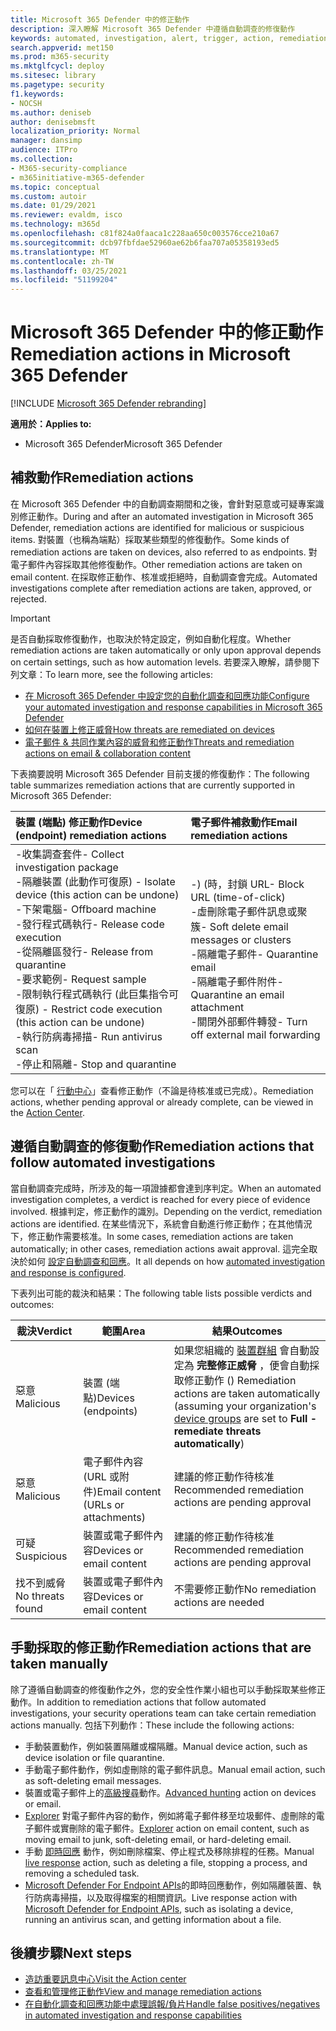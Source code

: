 ```yaml
---
title: Microsoft 365 Defender 中的修正動作
description: 深入瞭解 Microsoft 365 Defender 中遵循自動調查的修復動作
keywords: automated, investigation, alert, trigger, action, remediation, 自動化, 調查, 警示, 觸發, 動作, 補救
search.appverid: met150
ms.prod: m365-security
ms.mktglfcycl: deploy
ms.sitesec: library
ms.pagetype: security
f1.keywords:
- NOCSH
ms.author: deniseb
author: denisebmsft
localization_priority: Normal
manager: dansimp
audience: ITPro
ms.collection:
- M365-security-compliance
- m365initiative-m365-defender
ms.topic: conceptual
ms.custom: autoir
ms.date: 01/29/2021
ms.reviewer: evaldm, isco
ms.technology: m365d
ms.openlocfilehash: c81f824a0faaca1c228aa650c003576cce210a67
ms.sourcegitcommit: dcb97fbfdae52960ae62b6faa707a05358193ed5
ms.translationtype: MT
ms.contentlocale: zh-TW
ms.lasthandoff: 03/25/2021
ms.locfileid: "51199204"
---
```

# <a name="remediation-actions-in-microsoft-365-defender"></a><span data-ttu-id="3920c-104">Microsoft 365 Defender 中的修正動作</span><span class="sxs-lookup"><span data-stu-id="3920c-104">Remediation actions in Microsoft 365 Defender</span></span>

[!INCLUDE [Microsoft 365 Defender rebranding](../includes/microsoft-defender.md)]


<span data-ttu-id="3920c-105">**適用於：**</span><span class="sxs-lookup"><span data-stu-id="3920c-105">**Applies to:**</span></span>
- <span data-ttu-id="3920c-106">Microsoft 365 Defender</span><span class="sxs-lookup"><span data-stu-id="3920c-106">Microsoft 365 Defender</span></span>

## <a name="remediation-actions"></a><span data-ttu-id="3920c-107">補救動作</span><span class="sxs-lookup"><span data-stu-id="3920c-107">Remediation actions</span></span>

<span data-ttu-id="3920c-108">在 Microsoft 365 Defender 中的自動調查期間和之後，會針對惡意或可疑專案識別修正動作。</span><span class="sxs-lookup"><span data-stu-id="3920c-108">During and after an automated investigation in Microsoft 365 Defender, remediation actions are identified for malicious or suspicious items.</span></span> <span data-ttu-id="3920c-109">對裝置（也稱為端點）採取某些類型的修復動作。</span><span class="sxs-lookup"><span data-stu-id="3920c-109">Some kinds of remediation actions are taken on devices, also referred to as endpoints.</span></span> <span data-ttu-id="3920c-110">對電子郵件內容採取其他修復動作。</span><span class="sxs-lookup"><span data-stu-id="3920c-110">Other remediation actions are taken on email content.</span></span> <span data-ttu-id="3920c-111">在採取修正動作、核准或拒絕時，自動調查會完成。</span><span class="sxs-lookup"><span data-stu-id="3920c-111">Automated investigations complete after remediation actions are taken, approved, or rejected.</span></span>

> [!IMPORTANT]
> <span data-ttu-id="3920c-112">是否自動採取修復動作，也取決於特定設定，例如自動化程度。</span><span class="sxs-lookup"><span data-stu-id="3920c-112">Whether remediation actions are taken automatically or only upon approval depends on certain settings, such as how automation levels.</span></span> <span data-ttu-id="3920c-113">若要深入瞭解，請參閱下列文章：</span><span class="sxs-lookup"><span data-stu-id="3920c-113">To learn more, see the following articles:</span></span>
> - [<span data-ttu-id="3920c-114">在 Microsoft 365 Defender 中設定您的自動化調查和回應功能</span><span class="sxs-lookup"><span data-stu-id="3920c-114">Configure your automated investigation and response capabilities in Microsoft 365 Defender</span></span>](m365d-configure-auto-investigation-response.md)
> - [<span data-ttu-id="3920c-115">如何在裝置上修正威脅</span><span class="sxs-lookup"><span data-stu-id="3920c-115">How threats are remediated on devices</span></span>](../defender-endpoint/automated-investigations.md)
> - [<span data-ttu-id="3920c-116">電子郵件 & 共同作業內容的威脅和修正動作</span><span class="sxs-lookup"><span data-stu-id="3920c-116">Threats and remediation actions on email & collaboration content</span></span>](../office-365-security/air-remediation-actions.md#threats-and-remediation-actions)

<span data-ttu-id="3920c-117">下表摘要說明 Microsoft 365 Defender 目前支援的修復動作：</span><span class="sxs-lookup"><span data-stu-id="3920c-117">The following table summarizes remediation actions that are currently supported in Microsoft 365 Defender:</span></span> 

|<span data-ttu-id="3920c-118">裝置 (端點) 修正動作</span><span class="sxs-lookup"><span data-stu-id="3920c-118">Device (endpoint) remediation actions</span></span>  |<span data-ttu-id="3920c-119">電子郵件補救動作</span><span class="sxs-lookup"><span data-stu-id="3920c-119">Email remediation actions</span></span>  |
|:---------|:---------|
|<span data-ttu-id="3920c-120">-收集調查套件</span><span class="sxs-lookup"><span data-stu-id="3920c-120">- Collect investigation package</span></span> <br/><span data-ttu-id="3920c-121">-隔離裝置 (此動作可復原) </span><span class="sxs-lookup"><span data-stu-id="3920c-121">- Isolate device (this action can be undone)</span></span><br/><span data-ttu-id="3920c-122">-下架電腦</span><span class="sxs-lookup"><span data-stu-id="3920c-122">- Offboard machine</span></span> <br/><span data-ttu-id="3920c-123">-發行程式碼執行</span><span class="sxs-lookup"><span data-stu-id="3920c-123">- Release code execution</span></span> <br/><span data-ttu-id="3920c-124">-從隔離區發行</span><span class="sxs-lookup"><span data-stu-id="3920c-124">- Release from quarantine</span></span> <br/><span data-ttu-id="3920c-125">-要求範例</span><span class="sxs-lookup"><span data-stu-id="3920c-125">- Request sample</span></span> <br/><span data-ttu-id="3920c-126">-限制執行程式碼執行 (此巨集指令可復原) </span><span class="sxs-lookup"><span data-stu-id="3920c-126">- Restrict code execution (this action can be undone)</span></span> <br/><span data-ttu-id="3920c-127">-執行防病毒掃描</span><span class="sxs-lookup"><span data-stu-id="3920c-127">- Run antivirus scan</span></span> <br/><span data-ttu-id="3920c-128">-停止和隔離</span><span class="sxs-lookup"><span data-stu-id="3920c-128">- Stop and quarantine</span></span>      |<span data-ttu-id="3920c-129">-)  (時，封鎖 URL</span><span class="sxs-lookup"><span data-stu-id="3920c-129">- Block URL (time-of-click)</span></span><br/><span data-ttu-id="3920c-130">-虛刪除電子郵件訊息或聚簇</span><span class="sxs-lookup"><span data-stu-id="3920c-130">- Soft delete email messages or clusters</span></span><br/><span data-ttu-id="3920c-131">-隔離電子郵件</span><span class="sxs-lookup"><span data-stu-id="3920c-131">- Quarantine email</span></span><br/><span data-ttu-id="3920c-132">-隔離電子郵件附件</span><span class="sxs-lookup"><span data-stu-id="3920c-132">- Quarantine an email attachment</span></span><br/><span data-ttu-id="3920c-133">-關閉外部郵件轉發</span><span class="sxs-lookup"><span data-stu-id="3920c-133">- Turn off external mail forwarding</span></span>          |

<span data-ttu-id="3920c-134">您可以在「 [行動中心](m365d-action-center.md)」查看修正動作（不論是待核准或已完成）。</span><span class="sxs-lookup"><span data-stu-id="3920c-134">Remediation actions, whether pending approval or already complete, can be viewed in the [Action Center](m365d-action-center.md).</span></span>

## <a name="remediation-actions-that-follow-automated-investigations"></a><span data-ttu-id="3920c-135">遵循自動調查的修復動作</span><span class="sxs-lookup"><span data-stu-id="3920c-135">Remediation actions that follow automated investigations</span></span>

<span data-ttu-id="3920c-136">當自動調查完成時，所涉及的每一項證據都會達到序判定。</span><span class="sxs-lookup"><span data-stu-id="3920c-136">When an automated investigation completes, a verdict is reached for every piece of evidence involved.</span></span> <span data-ttu-id="3920c-137">根據判定，修正動作的識別。</span><span class="sxs-lookup"><span data-stu-id="3920c-137">Depending on the verdict, remediation actions are identified.</span></span> <span data-ttu-id="3920c-138">在某些情況下，系統會自動進行修正動作；在其他情況下，修正動作需要核准。</span><span class="sxs-lookup"><span data-stu-id="3920c-138">In some cases, remediation actions are taken automatically; in other cases, remediation actions await approval.</span></span> <span data-ttu-id="3920c-139">這完全取決於如何 [設定自動調查和回應](m365d-configure-auto-investigation-response.md)。</span><span class="sxs-lookup"><span data-stu-id="3920c-139">It all depends on how [automated investigation and response is configured](m365d-configure-auto-investigation-response.md).</span></span>

<span data-ttu-id="3920c-140">下表列出可能的裁決和結果：</span><span class="sxs-lookup"><span data-stu-id="3920c-140">The following table lists possible verdicts and outcomes:</span></span>

| <span data-ttu-id="3920c-141">裁決</span><span class="sxs-lookup"><span data-stu-id="3920c-141">Verdict</span></span>    | <span data-ttu-id="3920c-142">範圍</span><span class="sxs-lookup"><span data-stu-id="3920c-142">Area</span></span>    | <span data-ttu-id="3920c-143">結果</span><span class="sxs-lookup"><span data-stu-id="3920c-143">Outcomes</span></span>|
|------|------|------|
| <span data-ttu-id="3920c-144">惡意</span><span class="sxs-lookup"><span data-stu-id="3920c-144">Malicious</span></span>    | <span data-ttu-id="3920c-145">裝置 (端點)</span><span class="sxs-lookup"><span data-stu-id="3920c-145">Devices (endpoints)</span></span>    | <span data-ttu-id="3920c-146">如果您組織的 [裝置群組](m365d-configure-auto-investigation-response.md#review-or-change-the-automation-level-for-device-groups) 會自動設定為 **完整修正威脅** ，便會自動採取修正動作 () </span><span class="sxs-lookup"><span data-stu-id="3920c-146">Remediation actions are taken automatically (assuming your organization's [device groups](m365d-configure-auto-investigation-response.md#review-or-change-the-automation-level-for-device-groups) are set to **Full - remediate threats automatically**)</span></span>|
| <span data-ttu-id="3920c-147">惡意</span><span class="sxs-lookup"><span data-stu-id="3920c-147">Malicious</span></span>    | <span data-ttu-id="3920c-148">電子郵件內容 (URL 或附件)</span><span class="sxs-lookup"><span data-stu-id="3920c-148">Email content (URLs or attachments)</span></span> | <span data-ttu-id="3920c-149">建議的修正動作待核准</span><span class="sxs-lookup"><span data-stu-id="3920c-149">Recommended remediation actions are pending approval</span></span>|
| <span data-ttu-id="3920c-150">可疑</span><span class="sxs-lookup"><span data-stu-id="3920c-150">Suspicious</span></span>    | <span data-ttu-id="3920c-151">裝置或電子郵件內容</span><span class="sxs-lookup"><span data-stu-id="3920c-151">Devices or email content</span></span> | <span data-ttu-id="3920c-152">建議的修正動作待核准</span><span class="sxs-lookup"><span data-stu-id="3920c-152">Recommended remediation actions are pending approval</span></span>|
| <span data-ttu-id="3920c-153">找不到威脅</span><span class="sxs-lookup"><span data-stu-id="3920c-153">No threats found</span></span>    | <span data-ttu-id="3920c-154">裝置或電子郵件內容</span><span class="sxs-lookup"><span data-stu-id="3920c-154">Devices or email content</span></span>    | <span data-ttu-id="3920c-155">不需要修正動作</span><span class="sxs-lookup"><span data-stu-id="3920c-155">No remediation actions are needed</span></span>|


## <a name="remediation-actions-that-are-taken-manually"></a><span data-ttu-id="3920c-156">手動採取的修正動作</span><span class="sxs-lookup"><span data-stu-id="3920c-156">Remediation actions that are taken manually</span></span>

<span data-ttu-id="3920c-157">除了遵循自動調查的修復動作之外，您的安全性作業小組也可以手動採取某些修正動作。</span><span class="sxs-lookup"><span data-stu-id="3920c-157">In addition to remediation actions that follow automated investigations, your security operations team can take certain remediation actions manually.</span></span> <span data-ttu-id="3920c-158">包括下列動作：</span><span class="sxs-lookup"><span data-stu-id="3920c-158">These include the following actions:</span></span>

- <span data-ttu-id="3920c-159">手動裝置動作，例如裝置隔離或檔隔離。</span><span class="sxs-lookup"><span data-stu-id="3920c-159">Manual device action, such as device isolation or file quarantine.</span></span>
- <span data-ttu-id="3920c-160">手動電子郵件動作，例如虛刪除的電子郵件訊息。</span><span class="sxs-lookup"><span data-stu-id="3920c-160">Manual email action, such as soft-deleting email messages.</span></span> 
- <span data-ttu-id="3920c-161">裝置或電子郵件上的[高級搜尋](../defender-endpoint/advanced-hunting-overview.md)動作。</span><span class="sxs-lookup"><span data-stu-id="3920c-161">[Advanced hunting](../defender-endpoint/advanced-hunting-overview.md) action on devices or email.</span></span>
- <span data-ttu-id="3920c-162">[Explorer](../office-365-security/threat-explorer.md) 對電子郵件內容的動作，例如將電子郵件移至垃圾郵件、虛刪除的電子郵件或實刪除的電子郵件。</span><span class="sxs-lookup"><span data-stu-id="3920c-162">[Explorer](../office-365-security/threat-explorer.md) action on email content, such as moving email to junk, soft-deleting email, or hard-deleting email.</span></span>
- <span data-ttu-id="3920c-163">手動 [即時回應](https://docs.microsoft.com/windows/security/threat-protection/microsoft-defender-atp/live-response) 動作，例如刪除檔案、停止程式及移除排程的任務。</span><span class="sxs-lookup"><span data-stu-id="3920c-163">Manual [live response](https://docs.microsoft.com/windows/security/threat-protection/microsoft-defender-atp/live-response) action, such as deleting a file, stopping a process, and removing a scheduled task.</span></span>
- <span data-ttu-id="3920c-164">[Microsoft Defender For Endpoint APIs](../defender-endpoint/management-apis.md#microsoft-defender-for-endpoint-apis)的即時回應動作，例如隔離裝置、執行防病毒掃描，以及取得檔案的相關資訊。</span><span class="sxs-lookup"><span data-stu-id="3920c-164">Live response action with [Microsoft Defender for Endpoint APIs](../defender-endpoint/management-apis.md#microsoft-defender-for-endpoint-apis), such as isolating a device, running an antivirus scan, and getting information about a file.</span></span> 

## <a name="next-steps"></a><span data-ttu-id="3920c-165">後續步驟</span><span class="sxs-lookup"><span data-stu-id="3920c-165">Next steps</span></span>

- [<span data-ttu-id="3920c-166">造訪重要訊息中心</span><span class="sxs-lookup"><span data-stu-id="3920c-166">Visit the Action center</span></span>](m365d-action-center.md)
- [<span data-ttu-id="3920c-167">查看和管理修正動作</span><span class="sxs-lookup"><span data-stu-id="3920c-167">View and manage remediation actions</span></span>]( m365d-autoir-actions.md)
- [<span data-ttu-id="3920c-168">在自動化調查和回應功能中處理誤報/負片</span><span class="sxs-lookup"><span data-stu-id="3920c-168">Handle false positives/negatives in automated investigation and response capabilities</span></span>](m365d-autoir-report-false-positives-negatives.md)
